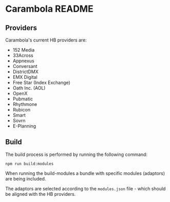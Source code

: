 # Carambola README

## Providers

Carambola's current HB providers are:

* 152 Media
* 33Across
* Appnexus
* Conversant
* DistrictDMX
* EMX Digital
* Free Star (Index Exchange)
* Oath Inc. (AOL)
* OpenX 
* Pubmatic
* Rhythmone
* Rubicon
* Smart
* Sovrn
* E-Planning

## Build

The build process is performed by running the following command:

`npm run build:modules`

When running the build-modules a bundle with specific modules (adaptors) are being included.

The adaptors are selected according to the `modules.json` file - which should be aligned 
with the HB providers.
